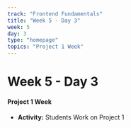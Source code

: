 ```yaml
---
track: "Frontend Fundamentals"
title: "Week 5 - Day 3"
week: 5
day: 3
type: "homepage"
topics: "Project 1 Week"
---
```



# Week 5 - Day 3

#### Project 1 Week

- **Activity:** Students Work on Project 1
